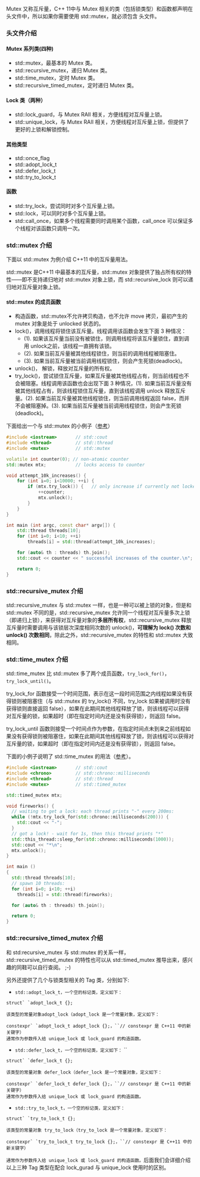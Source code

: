 Mutex 又称互斥量，C++ 11中与 Mutex 相关的类（包括锁类型）和函数都声明在 <mutex> 头文件中，所以如果你需要使用 std::mutex，就必须包含 <mutex> 头文件。

### <mutex> 头文件介绍

#### Mutex 系列类(四种)

- std::mutex，最基本的 Mutex 类。
- std::recursive_mutex，递归 Mutex 类。
- std::time_mutex，定时 Mutex 类。
- std::recursive_timed_mutex，定时递归 Mutex 类。

#### Lock 类（两种）

- std::lock_guard，与 Mutex RAII 相关，方便线程对互斥量上锁。
- std::unique_lock，与 Mutex RAII 相关，方便线程对互斥量上锁，但提供了更好的上锁和解锁控制。

#### 其他类型

- std::once_flag
- std::adopt_lock_t
- std::defer_lock_t
- std::try_to_lock_t

#### 函数

- std::try_lock，尝试同时对多个互斥量上锁。
- std::lock，可以同时对多个互斥量上锁。
- std::call_once，如果多个线程需要同时调用某个函数，call_once 可以保证多个线程对该函数只调用一次。

### std::mutex 介绍

下面以 std::mutex 为例介绍 C++11 中的互斥量用法。

std::mutex 是C++11 中最基本的互斥量，std::mutex 对象提供了独占所有权的特性——即不支持递归地对 std::mutex 对象上锁，而 std::recursive_lock 则可以递归地对互斥量对象上锁。

#### std::mutex 的成员函数

- 构造函数，std::mutex不允许拷贝构造，也不允许 move 拷贝，最初产生的 mutex 对象是处于 unlocked 状态的。
- lock()，调用线程将锁住该互斥量。线程调用该函数会发生下面 3 种情况：
  - (1). 如果该互斥量当前没有被锁住，则调用线程将该互斥量锁住，直到调用 unlock之前，该线程一直拥有该锁。
  - (2). 如果当前互斥量被其他线程锁住，则当前的调用线程被阻塞住。
  - (3). 如果当前互斥量被当前调用线程锁住，则会产生死锁(deadlock)。
- unlock()， 解锁，释放对互斥量的所有权。
- try_lock()，尝试锁住互斥量，如果互斥量被其他线程占有，则当前线程也不会被阻塞。线程调用该函数也会出现下面 3 种情况，(1). 如果当前互斥量没有被其他线程占有，则该线程锁住互斥量，直到该线程调用 unlock 释放互斥量。(2). 如果当前互斥量被其他线程锁住，则当前调用线程返回 false，而并不会被阻塞掉。(3). 如果当前互斥量被当前调用线程锁住，则会产生死锁(deadlock)。

下面给出一个与 std::mutex 的小例子（[参考](http://www.cplusplus.com/reference/mutex/mutex/try_lock/)）



```c++
#include <iostream>       // std::cout
#include <thread>         // std::thread
#include <mutex>          // std::mutex

volatile int counter(0); // non-atomic counter
std::mutex mtx;           // locks access to counter

void attempt_10k_increases() {
    for (int i=0; i<10000; ++i) {
        if (mtx.try_lock()) {   // only increase if currently not locked:
            ++counter;
            mtx.unlock();
        }
    }
}

int main (int argc, const char* argv[]) {
    std::thread threads[10];
    for (int i=0; i<10; ++i)
        threads[i] = std::thread(attempt_10k_increases);

    for (auto& th : threads) th.join();
    std::cout << counter << " successful increases of the counter.\n";

    return 0;
}
```



### std::recursive_mutex 介绍

std::recursive_mutex 与 std::mutex 一样，也是一种可以被上锁的对象，但是和 std::mutex 不同的是，std::recursive_mutex 允许同一个线程对互斥量多次上锁（即递归上锁），来获得对互斥量对象的**多层所有权**，std::recursive_mutex 释放互斥量时需要调用与该锁层次深度相同次数的 unlock()，**可理解为 lock() 次数和 unlock() 次数相同**，除此之外，std::recursive_mutex 的特性和 std::mutex 大致相同。

### std::time_mutex 介绍

std::time_mutex 比 std::mutex 多了两个成员函数，`try_lock_for()`，`try_lock_until()`。

try_lock_for 函数接受一个时间范围，表示在这一段时间范围之内线程如果没有获得锁则被阻塞住（与 std::mutex 的 try_lock() 不同，try_lock 如果被调用时没有获得锁则直接返回 false），如果在此期间其他线程释放了锁，则该线程可以获得对互斥量的锁，如果超时（即在指定时间内还是没有获得锁），则返回 false。

try_lock_until 函数则接受一个时间点作为参数，在指定时间点未到来之前线程如果没有获得锁则被阻塞住，如果在此期间其他线程释放了锁，则该线程可以获得对互斥量的锁，如果超时（即在指定时间内还是没有获得锁），则返回 false。

下面的小例子说明了 std::time_mutex 的用法（[参考](http://www.cplusplus.com/reference/mutex/timed_mutex/try_lock_for/)）。



```c++
#include <iostream>       // std::cout
#include <chrono>         // std::chrono::milliseconds
#include <thread>         // std::thread
#include <mutex>          // std::timed_mutex

std::timed_mutex mtx;

void fireworks() {
  // waiting to get a lock: each thread prints "-" every 200ms:
  while (!mtx.try_lock_for(std::chrono::milliseconds(200))) {
    std::cout << "-";
  }
  // got a lock! - wait for 1s, then this thread prints "*"
  std::this_thread::sleep_for(std::chrono::milliseconds(1000));
  std::cout << "*\n";
  mtx.unlock();
}

int main ()
{
  std::thread threads[10];
  // spawn 10 threads:
  for (int i=0; i<10; ++i)
    threads[i] = std::thread(fireworks);

  for (auto& th : threads) th.join();

  return 0;
}
```



### std::recursive_timed_mutex 介绍

和 std:recursive_mutex 与 std::mutex 的关系一样，std::recursive_timed_mutex 的特性也可以从 std::timed_mutex 推导出来，感兴趣的同鞋可以自行查阅。 ;-)



另外还提供了几个与锁类型相关的 Tag 类，分别如下:

- `std::adopt_lock_t，一个空的标记类，定义如下：`

```
struct` `adopt_lock_t {};
```

 `该类型的常量对象adopt_lock（adopt_lock 是一个常量对象，定义如下：`

```
constexpr` `adopt_lock_t adopt_lock {};，``// constexpr 是 C++11 中的新关键字）
通常作为参数传入给 unique_lock 或 lock_guard 的构造函数。
```

- `std::defer_lock_t，一个空的标记类，定义如下：` ``

```
struct` `defer_lock_t {};
```

 `该类型的常量对象 defer_lock（defer_lock 是一个常量对象，定义如下：`

```
constexpr` `defer_lock_t defer_lock {};，``// constexpr 是 C++11 中的新关键字）
通常作为参数传入给 unique_lock 或 lock_guard 的构造函数。
```

- `std::try_to_lock_t，一个空的标记类，定义如下：`

```
struct` `try_to_lock_t {};
```

 `该类型的常量对象 try_to_lock（try_to_lock 是一个常量对象，定义如下：`

```
constexpr` `try_to_lock_t try_to_lock {};，``// constexpr 是 C++11 中的新关键字）
```

`通常作为参数传入给 unique_lock 或 lock_guard 的构造函数。`后面我们会详细介绍以上三种 Tag 类型在配合 lock_gurad 与 unique_lock 使用时的区别。



